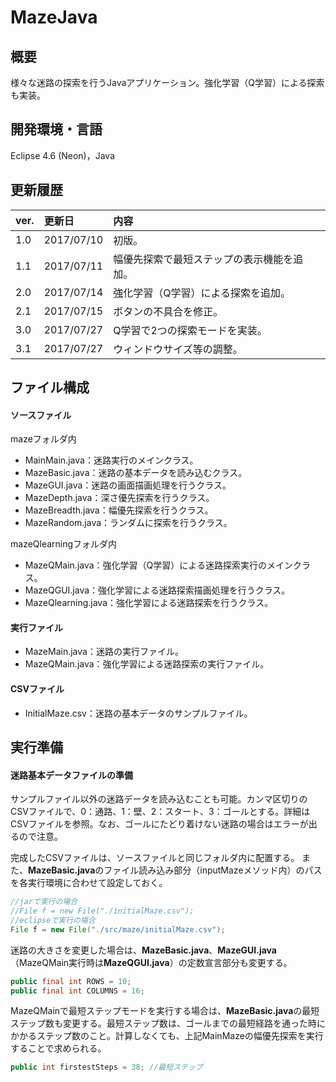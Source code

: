 # MazeJava

## 概要
様々な迷路の探索を行うJavaアプリケーション。強化学習（Q学習）による探索も実装。

## 開発環境・言語
Eclipse 4.6 (Neon)，Java

## 更新履歴
|ver.|更新日|内容|
|:-|:-|:-|
|1.0|2017/07/10|初版。|
|1.1|2017/07/11|幅優先探索で最短ステップの表示機能を追加。|
|2.0|2017/07/14|強化学習（Q学習）による探索を追加。|
|2.1|2017/07/15|ボタンの不具合を修正。|
|3.0|2017/07/27|Q学習で2つの探索モードを実装。|
|3.1|2017/07/27|ウィンドウサイズ等の調整。|

## ファイル構成
#### ソースファイル
mazeフォルダ内
- MainMain.java：迷路実行のメインクラス。
- MazeBasic.java：迷路の基本データを読み込むクラス。
- MazeGUI.java：迷路の画面描画処理を行うクラス。
- MazeDepth.java：深さ優先探索を行うクラス。
- MazeBreadth.java：幅優先探索を行うクラス。
- MazeRandom.java：ランダムに探索を行うクラス。

mazeQlearningフォルダ内
- MazeQMain.java：強化学習（Q学習）による迷路探索実行のメインクラス。
- MazeQGUI.java：強化学習による迷路探索描画処理を行うクラス。
- MazeQlearning.java：強化学習による迷路探索を行うクラス。

#### 実行ファイル
- MazeMain.java：迷路の実行ファイル。
- MazeQMain.java：強化学習による迷路探索の実行ファイル。

#### CSVファイル
- InitialMaze.csv：迷路の基本データのサンプルファイル。

## 実行準備
#### 迷路基本データファイルの準備
サンプルファイル以外の迷路データを読み込むことも可能。カンマ区切りのCSVファイルで、0：通路、1：壁、2：スタート、3：ゴールとする。詳細はCSVファイルを参照。なお、ゴールにたどり着けない迷路の場合はエラーが出るので注意。

完成したCSVファイルは、ソースファイルと同じフォルダ内に配置する。
また、**MazeBasic.java**のファイル読み込み部分（inputMazeメソッド内）のパスを各実行環境に合わせて設定しておく。

``` java
//jarで実行の場合
//File f = new File("./initialMaze.csv");
//eclipseで実行の場合
File f = new File("./src/maze/initialMaze.csv");
```

迷路の大きさを変更した場合は、**MazeBasic.java**、**MazeGUI.java**（MazeQMain実行時は**MazeQGUI.java**）の定数宣言部分も変更する。

``` java
public final int ROWS = 10;
public final int COLUMNS = 16;
```

MazeQMainで最短ステップモードを実行する場合は、**MazeBasic.java**の最短ステップ数も変更する。最短ステップ数は、ゴールまでの最短経路を通った時にかかるステップ数のこと。計算しなくても、上記MainMazeの幅優先探索を実行することで求められる。

``` java
public int firstestSteps = 38; //最短ステップ
```
